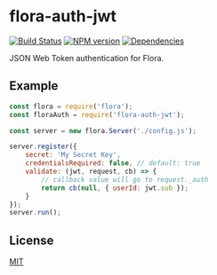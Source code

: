 # flora-auth-jwt

[![Build Status](https://travis-ci.org/godmodelabs/flora-auth-jwt.svg?branch=master)](https://travis-ci.org/godmodelabs/flora-auth-jwt)
[![NPM version](https://badge.fury.io/js/flora-auth-jwt.svg)](https://www.npmjs.com/package/flora-auth-jwt)
[![Dependencies](https://img.shields.io/david/godmodelabs/flora-auth-jwt.svg)](https://david-dm.org/godmodelabs/flora-auth-jwt)

JSON Web Token authentication for Flora.

## Example

```js
const flora = require('flora');
const floraAuth = require('flora-auth-jwt');

const server = new flora.Server('./config.js');

server.register({
    secret: 'My Secret Key',
    credentialsRequired: false, // default: true
    validate: (jwt, request, cb) => {
        // callback value will go to request._auth
        return cb(null, { userId: jwt.sub });
    }
});
server.run();
```

## License

[MIT](LICENSE)
